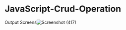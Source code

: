 # JavaScript-Crud-Operation
Output Screens![Screenshot (417)](https://user-images.githubusercontent.com/92365939/181837266-beca2ecb-6271-4e15-9436-cb13f3a44b79.png)
